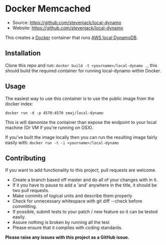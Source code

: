 # Docker Memcached

 * Source: https://github.com/stevenjack/local-dynamo
 * Website: https://github.com/stevenjack/local-dynamo

This creates a [Docker](http://docker.io) container that runs [AWS local DynamoDB](http://docs.aws.amazon.com/amazondynamodb/latest/developerguide/Tools.DynamoDBLocal.html).


## Installation

Clone this repo and run: `docker build -t <yourname>/local-dynamo .`, this should build
the required container for running local-dynamo within Docker.


## Usage

The easiest way to use this container is to use the public image from the docker index:

`docker run -d -p 4570:4570 smaj/local-dynamo`

This is will damonize the container than expose the endpoint to your local machine (Or VM if you're running on OSX).



If you've built the image locally then you can run the resulting image fairly easily with: `docker run -t -i <yourname>/local-dynamo`


## Contributing

If you want to add functionality to this project, pull requests are welcome.

 * Create a branch based off master and do all of your changes with in it.
 * If it you have to pause to add a 'and' anywhere in the title, it should be two pull requests.
 * Make commits of logical units and describe them properly
 * Check for unnecessary whitespace with git diff --check before committing.
 * If possible, submit tests to your patch / new feature so it can be tested easily.
 * Assure nothing is broken by running all the test
 * Please ensure that it complies with coding standards.

**Please raise any issues with this project as a GitHub issue.**

